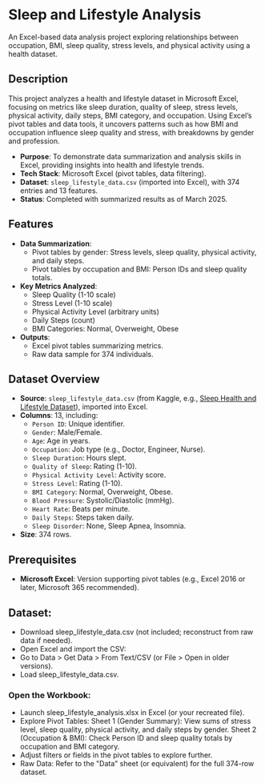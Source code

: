 # Sleep and Lifestyle Analysis

An Excel-based data analysis project exploring relationships between occupation, BMI, sleep quality, stress levels, and physical activity using a health dataset.

## Description
This project analyzes a health and lifestyle dataset in Microsoft Excel, focusing on metrics like sleep duration, quality of sleep, stress levels, physical activity, daily steps, BMI category, and occupation. Using Excel’s pivot tables and data tools, it uncovers patterns such as how BMI and occupation influence sleep quality and stress, with breakdowns by gender and profession.

- **Purpose**: To demonstrate data summarization and analysis skills in Excel, providing insights into health and lifestyle trends.
- **Tech Stack**: Microsoft Excel (pivot tables, data filtering).
- **Dataset**: `sleep_lifestyle_data.csv` (imported into Excel), with 374 entries and 13 features.
- **Status**: Completed with summarized results as of March 2025.

## Features
- **Data Summarization**:
  - Pivot tables by gender: Stress levels, sleep quality, physical activity, and daily steps.
  - Pivot tables by occupation and BMI: Person IDs and sleep quality totals.
- **Key Metrics Analyzed**:
  - Sleep Quality (1-10 scale)
  - Stress Level (1-10 scale)
  - Physical Activity Level (arbitrary units)
  - Daily Steps (count)
  - BMI Categories: Normal, Overweight, Obese
- **Outputs**:
  - Excel pivot tables summarizing metrics.
  - Raw data sample for 374 individuals.

## Dataset Overview
- **Source**: `sleep_lifestyle_data.csv` (from Kaggle, e.g., [Sleep Health and Lifestyle Dataset](https://www.kaggle.com/datasets/uom190346a/sleep-health-and-lifestyle-dataset)), imported into Excel.
- **Columns**: 13, including:
  - `Person ID`: Unique identifier.
  - `Gender`: Male/Female.
  - `Age`: Age in years.
  - `Occupation`: Job type (e.g., Doctor, Engineer, Nurse).
  - `Sleep Duration`: Hours slept.
  - `Quality of Sleep`: Rating (1-10).
  - `Physical Activity Level`: Activity score.
  - `Stress Level`: Rating (1-10).
  - `BMI Category`: Normal, Overweight, Obese.
  - `Blood Pressure`: Systolic/Diastolic (mmHg).
  - `Heart Rate`: Beats per minute.
  - `Daily Steps`: Steps taken daily.
  - `Sleep Disorder`: None, Sleep Apnea, Insomnia.
- **Size**: 374 rows.

## Prerequisites
- **Microsoft Excel**: Version supporting pivot tables (e.g., Excel 2016 or later, Microsoft 365 recommended).

## Dataset:
- Download sleep_lifestyle_data.csv (not included; reconstruct from raw data if needed).
- Open Excel and import the CSV:
- Go to Data > Get Data > From Text/CSV (or File > Open in older versions).
- Load sleep_lifestyle_data.csv.

### Open the Workbook:
- Launch sleep_lifestyle_analysis.xlsx in Excel (or your recreated file).
- Explore Pivot Tables:
        Sheet 1 (Gender Summary): View sums of stress level, sleep quality, physical activity, and daily steps by gender.
        Sheet 2 (Occupation & BMI): Check Person ID and sleep quality totals by occupation and BMI category.
- Adjust filters or fields in the pivot tables to explore further.
- Raw Data:
        Refer to the "Data" sheet (or equivalent) for the full 374-row dataset.
